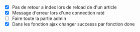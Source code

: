 - [x] Pas de retour a index lors de reload de d'un article
- [x] Message d'erreur lors d'une connection raté
- [ ] Faire toute la partie admin
- [x] Dans les fonction ajax changer successs par fonction done